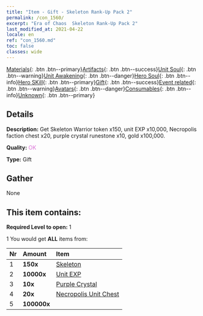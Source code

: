 ```yaml
---
title: "Item - Gift - Skeleton Rank-Up Pack 2"
permalink: /con_1560/
excerpt: "Era of Chaos  Skeleton Rank-Up Pack 2"
last_modified_at: 2021-04-22
locale: en
ref: "con_1560.md"
toc: false
classes: wide
---
```

 [Materials](/Items/){: .btn .btn--primary}[Artifacts](/Items/Artifacts/){: .btn .btn--success}[Unit Soul](/Items/UnitSoul/){: .btn .btn--warning}[Unit Awakening](/Items/UnitAwakening/){: .btn .btn--danger}[Hero Soul](/Items/HeroSoul/){: .btn .btn--info}[Hero SKill](/Items/HeroSkill/){: .btn .btn--primary}[Gift](/Items/Gift/){: .btn .btn--success}[Event related](/Items/Events/){: .btn .btn--warning}[Avatars](/Items/Avatars/){: .btn .btn--danger}[Consumables](/Items/Consumables/){: .btn .btn--info}[Unknown](/Items/Unknown/){: .btn .btn--primary}

## Details
 **Description:** Get Skeleton Warrior token x150, unit EXP x10,000, Necropolis faction chest x20, purple crystal runestone x10, gold x100,000.

 **Quality:** <span style="color: #DA70D6">OK</span>

 **Type:** Gift

## Gather

  None

## This item contains:

 **Required Level to open:** 1

 1 You would get **ALL** items  from:

  | Nr | Amount |     Item    |
  |:---|:-------|:------------|
  | 1 |  **150x** | [Skeleton](/Items/unt_208/) |  | 
  | 2 |  **10000x** | [Unit EXP](/Items/con_902/) |  | 
  | 3 |  **10x** | [Purple Crystal](/Items/con_720/) |  | 
  | 4 |  **20x** | [Necropolis Unit Chest](/Items/con_1271/) |  | 
  | 5 |  **100000x** | <i class="fas fa-coins"/> |  | 
